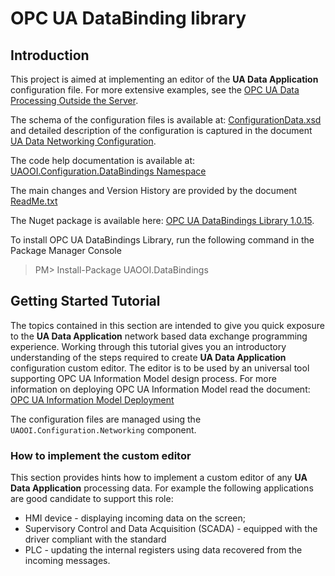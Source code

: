 # OPC UA DataBinding library

## Introduction

This project is aimed at implementing an editor of the **UA Data Application** configuration file. For more extensive examples, see the [OPC UA Data Processing Outside the Server](../../SemanticDataSolution#opc-ua-data-processing-outside-the-server).

The schema of the configuration files is available at:  [ConfigurationData.xsd](../../Configuration/Networking/Serialization/ConfigurationData.xsd) and detailed description of the configuration is captured in the document [UA Data Networking Configuration](../../Configuration/Networking/ReadMe.md#ua-data-networking-configuration).

The code help documentation is available at:
[UAOOI.Configuration.DataBindings Namespace](http://www.commsvr.com/download/UAOOI.ObjectOrientedInternet/?topic=html/1410155241.htm)

The main changes and Version History are provided by the document [ReadMe.txt](./ReadMe.txt)

The Nuget package is available here: [OPC UA DataBindings Library 1.0.15](https://www.nuget.org/packages/UAOOI.DataBindings/).

To install OPC UA DataBindings Library, run the following command in the  Package Manager Console  

> PM>  Install-Package UAOOI.DataBindings

## Getting Started Tutorial

The topics contained in this section are intended to give you quick exposure to the **UA Data Application** network based data exchange programming experience. Working through this tutorial gives you an introductory understanding of the steps required to create **UA Data Application** configuration custom editor. The editor is to be used by an universal tool supporting OPC UA Information Model design process. For more information on deploying OPC UA Information Model read the document: [OPC UA Information Model Deployment](http://www.commsvr.com/InternetDSL/commserver/P_DowloadCenter/P_Publications/20140301E_DeploymentInformationModel.pdf)

The configuration files are managed using the `UAOOI.Configuration.Networking` component.

### How to implement the custom editor

This section provides hints how to implement a custom editor of any **UA Data Application** processing data. For example the following applications are good candidate to support this role:

* HMI device - displaying incoming data on the screen;
* Supervisory Control and Data Acquisition (SCADA) - equipped with the driver compliant with the standard
* PLC - updating the internal registers using data recovered from the incoming messages.

